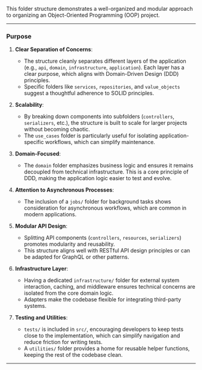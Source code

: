 This folder structure demonstrates a well-organized and modular approach to organizing an Object-Oriented Programming (OOP) project.
* * *

### **Purpose**

1.  **Clear Separation of Concerns**:

    - The structure cleanly separates different layers of the application (e.g., `api`, `domain`, `infrastructure`, `application`). Each layer has a clear purpose, which aligns with Domain-Driven Design (DDD) principles.
    - Specific folders like `services`, `repositories`, and `value_objects` suggest a thoughtful adherence to SOLID principles.
2.  **Scalability**:

    - By breaking down components into subfolders (`controllers`, `serializers`, etc.), the structure is built to scale for larger projects without becoming chaotic.
    - The `use_cases` folder is particularly useful for isolating application-specific workflows, which can simplify maintenance.
3.  **Domain-Focused**:

    - The `domain` folder emphasizes business logic and ensures it remains decoupled from technical infrastructure. This is a core principle of DDD, making the application logic easier to test and evolve.
4.  **Attention to Asynchronous Processes**:

    - The inclusion of a `jobs/` folder for background tasks shows consideration for asynchronous workflows, which are common in modern applications.
5.  **Modular API Design**:

    - Splitting API components (`controllers`, `resources`, `serializers`) promotes modularity and reusability.
    - This structure aligns well with RESTful API design principles or can be adapted for GraphQL or other patterns.
6.  **Infrastructure Layer**:

    - Having a dedicated `infrastructure/` folder for external system interaction, caching, and middleware ensures technical concerns are isolated from the core domain logic.
    - Adapters make the codebase flexible for integrating third-party systems.
7.  **Testing and Utilities**:

    - `tests/` is included in `src/`, encouraging developers to keep tests close to the implementation, which can simplify navigation and reduce friction for writing tests.
    - A `utilities/` folder provides a home for reusable helper functions, keeping the rest of the codebase clean.

* * *